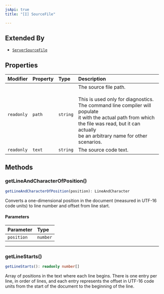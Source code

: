 ```yaml
---
jsApi: true
title: "[I] SourceFile"

---
```

## Extended By

- [`ServerSourceFile`](ServerSourceFile.md)

## Properties

| Modifier | Property | Type | Description |
| :------ | :------ | :------ | :------ |
| `readonly` | `path` | `string` | The source file path.<br /><br />This is used only for diagnostics. The command line compiler will populate<br />it with the actual path from which the file was read, but it can actually<br />be an arbitrary name for other scenarios. |
| `readonly` | `text` | `string` | The source code text. |

## Methods

### getLineAndCharacterOfPosition()

```ts
getLineAndCharacterOfPosition(position): LineAndCharacter
```

Converts a one-dimensional position in the document (measured in UTF-16
code units) to line number and offset from line start.

#### Parameters

| Parameter | Type |
| :------ | :------ |
| `position` | `number` |

***

### getLineStarts()

```ts
getLineStarts(): readonly number[]
```

Array of positions in the text where each line begins. There is one entry
per line, in order of lines, and each entry represents the offset in UTF-16
code units from the start of the document to the beginning of the line.
